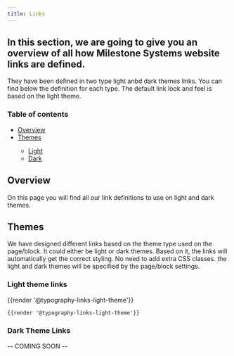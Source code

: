 ```yaml
---
title: Links
---
```


## In this section, we are going to give you an overview of all how Milestone Systems website links are defined.

They have been defined in two type light anbd dark themes links. You can find below the definition for each type. The default link look and feel is based on the light theme.


### Table of contents
<div class="row">    
    <div class="col-md-6">
      <ul class="document__unordered-list">
        <li class="document__unordered-list-item"> <a class="msds-link" href="#overview">Overview</a></li>
        <li class="document__unordered-list-item"> <a class="msds-link" href="#themes">Themes</a></li>
        <ul class="document__unordered-list">
          <li class="document__unordered-list-item">
            <a class="msds-link" href="#light-theme-links">Light</a>
          </li>  
          <li class="document__unordered-list-item">
            <a class="msds-link" href="#dark-theme-links">Dark</a>
          </li>         
        </ul>        
      </ul>     
    </div>
</div>

## Overview 
On this page you will find all our link definitions to use on light and dark themes.

## Themes 
We have designed different links based on the theme type used on the page/block. It could either be light or dark themes. Based on it, the links will automatically get the correct styling. No need to add extra CSS classes. the light and dark themes will be specified by the page/block settings.

### Light theme links

<div class="element-preview">
  <div class="element-preview__inner">{{render '@typography-links-light-theme'}}</div>
</div>

```html
{{render '@typography-links-light-theme'}}
```

### Dark Theme Links

-- COMING SOON --
<!-- <div class="element-preview">
  <div class="element-preview__inner">{{render '@typography-links-dark-theme'}}</div>
</div>

```html
{{render '@typography-links-dark-theme'}}
``` -->